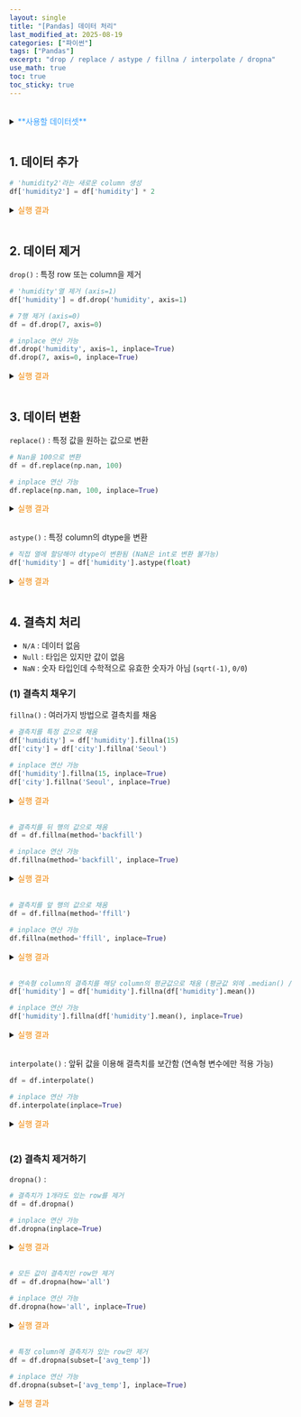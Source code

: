 ```yaml
---
layout: single
title: "[Pandas] 데이터 처리"
last_modified_at: 2025-08-19
categories: ["파이썬"]
tags: ["Pandas"]
excerpt: "drop / replace / astype / fillna / interpolate / dropna"
use_math: true
toc: true
toc_sticky: true
---
```

<br>
<details>
<summary><font color='#3219ecff'>**사용할 데이터셋**</font></summary>
<div markdown="1">

```
    city  avg_temp  rainfall  humidity
0  Seoul      28.5       5.2      75.0
1    NaN      29.1       0.0      70.0
2  Seoul      27.8      12.5      80.0
3  Busan       NaN       3.1      72.0
4   Jeju      26.7      25.4      85.0
5  Seoul      27.5       0.8      78.0
6  Busan      28.8       1.5      73.0
7   Jeju      26.5      22.0      88.0
8    NaN       NaN       NaN       NaN
9  Seoul      29.3       0.0      68.0
```

</div>
</details>
<br>

## 1. 데이터 추가

```python
# 'humidity2'라는 새로운 column 생성
df['humidity2'] = df['humidity'] * 2
```

<details>
<summary><font color='#F28500'>실행 결과</font></summary>
<div markdown="1">

```
    city  avg_temp  rainfall  humidity  humidity2
0  Seoul      28.5       5.2      75.0      150.0
1    NaN      29.1       0.0      70.0      140.0
2  Seoul      27.8      12.5      80.0      160.0
3  Busan       NaN       3.1      72.0      144.0
4   Jeju      26.7      25.4      85.0      170.0
5  Seoul      27.5       0.8      78.0      156.0
6  Busan      28.8       1.5      73.0      146.0
7   Jeju      26.5      22.0      88.0      176.0
8    NaN       NaN       NaN       NaN        NaN
9  Seoul      29.3       0.0      68.0      136.0
```

</div>
</details>
<br>

## 2. 데이터 제거

`drop()` : 특정 row 또는 column을 제거

```python
# 'humidity'열 제거 (axis=1)
df['humidity'] = df.drop('humidity', axis=1)

# 7행 제거 (axis=0)
df = df.drop(7, axis=0)
```

```python
# inplace 연산 가능
df.drop('humidity', axis=1, inplace=True)
df.drop(7, axis=0, inplace=True)
```

<details>
<summary><font color='#F28500'>실행 결과</font></summary>
<div markdown="1">

```
    city  avg_temp  rainfall
0  Seoul      28.5       5.2
1    NaN      29.1       0.0
2  Seoul      27.8      12.5
3  Busan       NaN       3.1
4   Jeju      26.7      25.4
5  Seoul      27.5       0.8
6  Busan      28.8       1.5
8    NaN       NaN       NaN
9  Seoul      29.3       0.0
```

</div>
</details>
<br>

## 3. 데이터 변환

`replace()` : 특정 값을 원하는 값으로 변환

```python
# Nan을 100으로 변환
df = df.replace(np.nan, 100)
```

```python
# inplace 연산 가능
df.replace(np.nan, 100, inplace=True)
```

<details>
<summary><font color='#F28500'>실행 결과</font></summary>
<div markdown="1">

```
    city  avg_temp  rainfall  humidity
0  Seoul      28.5       5.2      75.0
1    100      29.1       0.0      70.0
2  Seoul      27.8      12.5      80.0
3  Busan     100.0       3.1      72.0
4   Jeju      26.7      25.4      85.0
5  Seoul      27.5       0.8      78.0
6  Busan      28.8       1.5      73.0
7   Jeju      26.5      22.0      88.0
8    100     100.0     100.0     100.0
9  Seoul      29.3       0.0      68.0
```

</div>
</details>
<br>

`astype()` : 특정 column의 dtype을 변환

```python
# 직접 열에 할당해야 dtype이 변환됨 (NaN은 int로 변환 불가능)
df['humidity'] = df['humidity'].astype(float)
```

<details>
<summary><font color='#F28500'>실행 결과</font></summary>
<div markdown="1">

```
<class 'pandas.core.frame.DataFrame'>
RangeIndex: 10 entries, 0 to 9
Data columns (total 4 columns):
 #   Column    Non-Null Count  Dtype  
---  ------    --------------  -----  
 0   city      8 non-null      object 
 1   avg_temp  8 non-null      float64
 2   rainfall  9 non-null      float64
 3   humidity  10 non-null     float64
dtypes: float64(3), object(1)
memory usage: 452.0+ bytes
```

</div>
</details>
<br>

## 4. 결측치 처리

- `N/A` : 데이터 없음
- `Null` : 타입은 있지만 값이 없음
- `NaN` : 숫자 타입인데 수학적으로 유효한 숫자가 아님 (`sqrt(-1)`, `0/0`)

### (1) 결측치 채우기

`fillna()` : 여러가지 방법으로 결측치를 채움

```python
# 결측치를 특정 값으로 채움
df['humidity'] = df['humidity'].fillna(15)
df['city'] = df['city'].fillna('Seoul')
```

```python
# inplace 연산 가능
df['humidity'].fillna(15, inplace=True)
df['city'].fillna('Seoul', inplace=True)
```

<details>
<summary><font color='#F28500'>실행 결과</font></summary>
<div markdown="1">

```
    city  avg_temp  rainfall  humidity
0  Seoul      28.5       5.2      75.0
1  Seoul      29.1       0.0      70.0
2  Seoul      27.8      12.5      80.0
3  Busan       NaN       3.1      72.0
4   Jeju      26.7      25.4      85.0
5  Seoul      27.5       0.8      78.0
6  Busan      28.8       1.5      73.0
7   Jeju      26.5      22.0      88.0
8  Seoul       NaN       NaN      15.0
9  Seoul      29.3       0.0      68.0
```

'humidity'열의 NaN이 15로 바뀜 (8행)

'city'열의 NaN이 'Seoul'로 바뀜 (1행, 8행)

</div>
</details>
<br>

```python
# 결측치를 뒤 행의 값으로 채움
df = df.fillna(method='backfill')
```

```python
# inplace 연산 가능
df.fillna(method='backfill', inplace=True)
```

<details>
<summary><font color='#F28500'>실행 결과</font></summary>
<div markdown="1">

```
    city  avg_temp  rainfall  humidity
0  Seoul      28.5       5.2      75.0
1  Seoul      29.1       0.0      70.0
2  Seoul      27.8      12.5      80.0
3  Busan      26.7       3.1      72.0
4   Jeju      26.7      25.4      85.0
5  Seoul      27.5       0.8      78.0
6  Busan      28.8       1.5      73.0
7   Jeju      26.5      22.0      88.0
8  Seoul      29.3       0.0      68.0
9  Seoul      29.3       0.0      68.0
```

</div>
</details>
<br>

```python
# 결측치를 앞 행의 값으로 채움
df = df.fillna(method='ffill')
```

```python
# inplace 연산 가능
df.fillna(method='ffill', inplace=True)
```

<details>
<summary><font color='#F28500'>실행 결과</font></summary>
<div markdown="1">

```
    city  avg_temp  rainfall  humidity
0  Seoul      28.5       5.2      75.0
1  Seoul      29.1       0.0      70.0
2  Seoul      27.8      12.5      80.0
3  Busan      27.8       3.1      72.0
4   Jeju      26.7      25.4      85.0
5  Seoul      27.5       0.8      78.0
6  Busan      28.8       1.5      73.0
7   Jeju      26.5      22.0      88.0
8   Jeju      26.5      22.0      88.0
9  Seoul      29.3       0.0      68.0
```

</div>
</details>
<br>

```python
# 연속형 column의 결측치를 해당 column의 평균값으로 채움 (평균값 외에 .median() / .max() 존재)
df['humidity'] = df['humidity'].fillna(df['humidity'].mean())
```

```python
# inplace 연산 가능
df['humidity'].fillna(df['humidity'].mean(), inplace=True)
```

<details>
<summary><font color='#F28500'>실행 결과</font></summary>
<div markdown="1">

```
    city  avg_temp  rainfall   humidity
0  Seoul      28.5       5.2  75.000000
1    NaN      29.1       0.0  70.000000
2  Seoul      27.8      12.5  80.000000
3  Busan       NaN       3.1  72.000000
4   Jeju      26.7      25.4  85.000000
5  Seoul      27.5       0.8  78.000000
6  Busan      28.8       1.5  73.000000
7   Jeju      26.5      22.0  88.000000
8    NaN       NaN       NaN  76.555556
9  Seoul      29.3       0.0  68.000000
```

</div>
</details>
<br>

`interpolate()` : 앞뒤 값을 이용해 결측치를 보간함 (연속형 변수에만 적용 가능)

```python
df = df.interpolate()
```

```python
# inplace 연산 가능
df.interpolate(inplace=True)
```

<details>
<summary><font color='#F28500'>실행 결과</font></summary>
<div markdown="1">

```
    city  avg_temp  rainfall  humidity
0  Seoul     28.50       5.2      75.0
1    NaN     29.10       0.0      70.0
2  Seoul     27.80      12.5      80.0
3  Busan     27.25       3.1      72.0
4   Jeju     26.70      25.4      85.0
5  Seoul     27.50       0.8      78.0
6  Busan     28.80       1.5      73.0
7   Jeju     26.50      22.0      88.0
8    NaN     27.90      11.0      78.0
9  Seoul     29.30       0.0      68.0
```

</div>
</details>
<br>

### (2) 결측치 제거하기

`dropna()` : 

```python
# 결측치가 1개라도 있는 row를 제거
df = df.dropna()
```

```python
# inplace 연산 가능
df.dropna(inplace=True)
```

<details>
<summary><font color='#F28500'>실행 결과</font></summary>
<div markdown="1">

```
    city  avg_temp  rainfall  humidity
0  Seoul      28.5       5.2      75.0
2  Seoul      27.8      12.5      80.0
4   Jeju      26.7      25.4      85.0
5  Seoul      27.5       0.8      78.0
6  Busan      28.8       1.5      73.0
7   Jeju      26.5      22.0      88.0
9  Seoul      29.3       0.0      68.0
```

</div>
</details>
<br>

```python
# 모든 값이 결측치인 row만 제거
df = df.dropna(how='all')
```

```python
# inplace 연산 가능
df.dropna(how='all', inplace=True)
```

<details>
<summary><font color='#F28500'>실행 결과</font></summary>
<div markdown="1">

```
    city  avg_temp  rainfall  humidity
0  Seoul      28.5       5.2      75.0
1    NaN      29.1       0.0      70.0
2  Seoul      27.8      12.5      80.0
3  Busan       NaN       3.1      72.0
4   Jeju      26.7      25.4      85.0
5  Seoul      27.5       0.8      78.0
6  Busan      28.8       1.5      73.0
7   Jeju      26.5      22.0      88.0
9  Seoul      29.3       0.0      68.0
```

모든 값이 NaN인 8행만 삭제됨

</div>
</details>
<br>

```python
# 특정 column에 결측치가 있는 row만 제거
df = df.dropna(subset=['avg_temp'])
```

```python
# inplace 연산 가능
df.dropna(subset=['avg_temp'], inplace=True)
```

<details>
<summary><font color='#F28500'>실행 결과</font></summary>
<div markdown="1">

```
    city  avg_temp  rainfall  humidity
0  Seoul      28.5       5.2      75.0
1    NaN      29.1       0.0      70.0
2  Seoul      27.8      12.5      80.0
4   Jeju      26.7      25.4      85.0
5  Seoul      27.5       0.8      78.0
6  Busan      28.8       1.5      73.0
7   Jeju      26.5      22.0      88.0
9  Seoul      29.3       0.0      68.0
```

'avg_temp'열의 값이 NaN인 3행, 8행만 삭제됨

</div>
</details>
<br>
